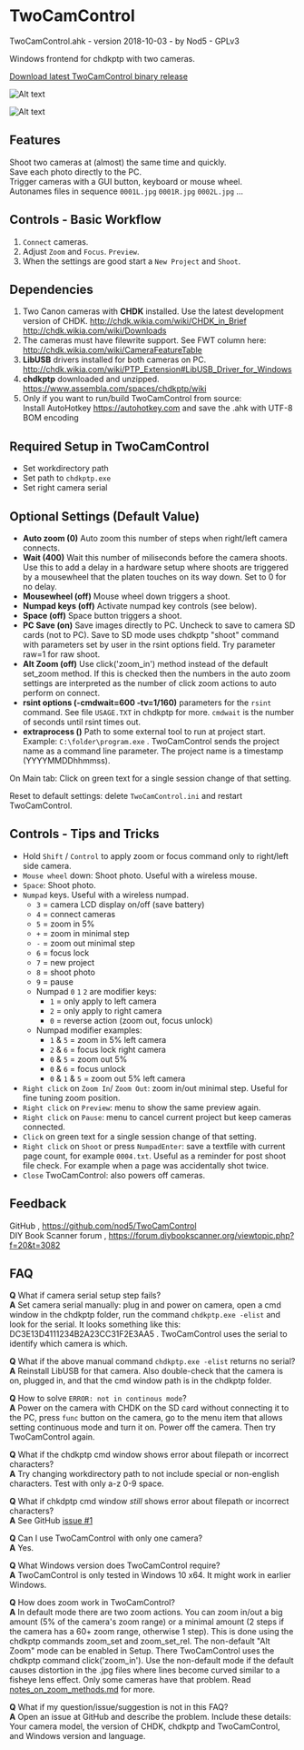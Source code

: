 # TwoCamControl

TwoCamControl.ahk  -  version 2018-10-03  -  by Nod5  -  GPLv3

Windows frontend for chdkptp with two cameras.

[Download latest TwoCamControl binary release](https://github.com/nod5/TwoCamControl/releases)


![Alt text](images/TwoCamControl1.PNG?raw=true)

![Alt text](images/TwoCamControl2.PNG?raw=true)

## Features
Shoot two cameras at (almost) the same time and quickly.  
Save each photo directly to the PC.  
Trigger cameras with a GUI button, keyboard or mouse wheel.  
Autonames files in sequence `0001L.jpg` `0001R.jpg` `0002L.jpg` ...  

## Controls - Basic Workflow
1. `Connect` cameras.  
2. Adjust `Zoom` and `Focus`. `Preview`.  
3. When the settings are good start a `New Project` and `Shoot`.  

## Dependencies
1. Two Canon cameras with **CHDK** installed. Use the latest development version of CHDK.
http://chdk.wikia.com/wiki/CHDK_in_Brief  
http://chdk.wikia.com/wiki/Downloads  
2. The cameras must have filewrite support. See FWT column here:  
http://chdk.wikia.com/wiki/CameraFeatureTable  
3. **LibUSB** drivers installed for both cameras on PC.  
http://chdk.wikia.com/wiki/PTP_Extension#LibUSB_Driver_for_Windows  
4. **chdkptp** downloaded and unzipped.  
https://www.assembla.com/spaces/chdkptp/wiki  
5. Only if you want to run/build TwoCamControl from source:  
Install AutoHotkey https://autohotkey.com and save the .ahk with UTF-8 BOM encoding  

## Required Setup in TwoCamControl  
- Set workdirectory path  
- Set path to `chdkptp.exe`  
- Set right camera serial  

## Optional Settings (Default Value)
- **Auto zoom (0)** Auto zoom this number of steps when right/left camera connects.  
- **Wait (400)** Wait this number of miliseconds before the camera shoots. Use this to add a delay in a hardware setup where shoots are triggered by a mousewheel that the platen touches on its way down. Set to 0 for no delay.  
- **Mousewheel (off)** Mouse wheel down triggers a shoot.  
- **Numpad keys (off)** Activate numpad key controls (see below).  
- **Space (off)** Space button triggers a shoot.  
- **PC Save (on)** Save images directly to PC. Uncheck to save to camera SD cards (not to PC). Save to SD mode uses chdkptp "shoot" command with parameters set by user in the rsint options field. Try parameter raw=1 for raw shoot.  
- **Alt Zoom (off)** Use click('zoom_in') method instead of the default set_zoom method. If this is checked then the numbers in the auto zoom settings are interpreted as the number of click zoom actions to auto perform on connect.
- **rsint options (-cmdwait=600 -tv=1/160)** parameters for the `rsint` command. See file `USAGE.TXT` in chdkptp for more. `cmdwait` is the number of seconds until rsint times out.  
- **extraprocess ()** Path to some external tool to run at project start. Example: `C:\folder\program.exe` . TwoCamControl sends the project name as a command line parameter. The project name is a timestamp (YYYYMMDDhhmmss).  

On Main tab: Click on green text for a single session change of that setting.  

Reset to default settings: delete `TwoCamControl.ini` and restart TwoCamControl.  

## Controls - Tips and Tricks
- Hold `Shift` / `Control` to apply zoom or focus command only to right/left side camera.  
- `Mouse wheel` down: Shoot photo. Useful with a wireless mouse.  
- `Space`: Shoot photo.  
- `Numpad` keys. Useful with a wireless numpad.
  - `3` = camera LCD display on/off (save battery)  
  - `4` = connect cameras  
  - `5` = zoom in 5%  
  - `+` = zoom in minimal step  
  - `-` = zoom out minimal step  
  - `6` = focus lock  
  - `7` = new project  
  - `8` = shoot photo  
  - `9` = pause  
  - Numpad `0` `1` `2` are modifier keys:  
    - `1` = only apply to left camera  
    - `2` = only apply to right camera  
    - `0` = reverse action (zoom out, focus unlock)  
  - Numpad modifier examples:  
    - `1` & `5` = zoom in 5% left camera  
    - `2` & `6` = focus lock right camera  
    - `0` & `5` = zoom out 5%  
    - `0` & `6` = focus unlock  
    - `0` & `1` & `5` = zoom out 5% left camera  
- `Right click` on `Zoom In`/ `Zoom Out`: zoom in/out minimal step. Useful for fine tuning zoom position.  
- `Right click` on `Preview`: menu to show the same preview again.  
- `Right click` on `Pause`: menu to cancel current project but keep cameras connected.  
- `Click` on green text for a single session change of that setting.  
- `Right click` on `Shoot` or press `NumpadEnter`: save a textfile with current page count, for example `0004.txt`. Useful as a reminder for post shoot file check. For example when a page was accidentally shot twice.  
- `Close` TwoCamControl: also powers off cameras.  

## Feedback
GitHub , https://github.com/nod5/TwoCamControl  
DIY Book Scanner forum , https://forum.diybookscanner.org/viewtopic.php?f=20&t=3082  

## FAQ
**Q**  What if camera serial setup step fails?  
**A**  Set camera serial manually: plug in and power on camera, open a cmd window in the chdkptp folder, run the command `chdkptp.exe -elist` and look for the serial. It looks something like this: DC3E13D4111234B2A23CC31F2E3AA5 . TwoCamControl uses the serial to identify which camera is which.  

**Q**  What if the above manual command `chdkptp.exe -elist` returns no serial?  
**A**  Reinstall LibUSB for that camera. Also double-check that the camera is on, plugged in, and that the cmd window path is in the chdkptp folder.  

**Q**  How to solve `ERROR: not in continous mode`?  
**A**  Power on the camera with CHDK on the SD card without connecting it to the PC, press `func` button on the camera, go to the menu item that allows setting continuous mode and turn it on. Power off the camera. Then try TwoCamControl again.  

**Q**  What if the chdkptp cmd window shows error about filepath or incorrect characters?  
**A**  Try changing workdirectory path to not include special or non-english characters. Test with only a-z 0-9 space.  

**Q**  What if chkdptp cmd window *still* shows error about filepath or incorrect characters?  
**A**  See GitHub [issue #1](https://github.com/nod5/TwoCamControl/issues/1)

**Q**  Can I use TwoCamControl with only one camera?  
**A**  Yes.  

**Q**  What Windows version does TwoCamControl require?  
**A**  TwoCamControl is only tested in Windows 10 x64. It might work in earlier Windows.  

**Q**  How does zoom work in TwoCamControl?  
**A**  In default mode there are two zoom actions. You can zoom in/out a big amount (5% of the camera's zoom range) or a minimal amount (2 steps if the camera has a 60+ zoom range, otherwise 1 step). This is done using the chdkptp commands zoom_set and zoom_set_rel. The non-default "Alt Zoom" mode can be enabled in Setup. There TwoCamControl uses the chdkptp command click('zoom_in'). Use the non-default mode if the default causes distortion in the .jpg files where lines become curved similar to a fisheye lens effect. Only some cameras have that problem. Read  [notes_on_zoom_methods.md](https://github.com/nod5/TwoCamControl/tree/master/docs/notes_on_zoom_methods.md) for more.

**Q**  What if my question/issue/suggestion is not in this FAQ?  
**A**  Open an issue at GitHub and describe the problem. Include these details: Your camera model, the version of CHDK, chdkptp and TwoCamControl, and Windows version and language.  
